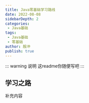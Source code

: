 ```yaml
---
title: Java零基础学习路线
date: 2022-08-08
sidebarDepth: 2
categories:
 - Java基础
tags:
 - Java基础
 - 零基础
author: 殷冲
publish: true
---
```


<!-- more -->



::: warning 说明
这readme你随便写吧
:::

## 学习之路

补充内容

